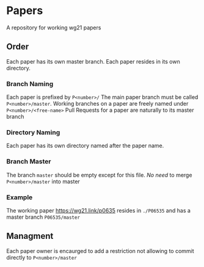 # Papers
A repository for working wg21 papers

## Order
Each paper has its own master branch.
Each paper resides in its own directory.

### Branch Naming
Each paper is prefixed by `P<number>/`
The main paper branch must be called `P<number>/master`.
Working branches on a paper are freely named under `P<number>/<free-name>`
Pull Requests for a paper are naturally to its master branch

### Directory Naming
Each paper has its own directory named after the paper name.

### Branch Master
The branch `master` should be empty except for this file.
*No need* to merge `P<number>/master` into master

### Example
The working paper https://wg21.link/p0635 resides in `./P06535` and 
has a master branch `P06535/master`

## Managment
Each paper owner is encaurged to add a restriction not allowing to commit directly to `P<number>/master`
